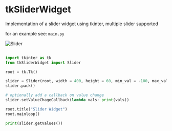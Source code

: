 # tkSliderWidget
Implementation of a slider widget using tkinter, multiple slider supported

for an example see:
`main.py`

![Slider](http://i.ibb.co/zRYP9Fv/Annotation-2020-02-13-172914.png)

```python
	
import tkinter as tk
from tkSliderWidget import Slider

root = tk.Tk()

slider = Slider(root, width = 400, height = 60, min_val = -100, max_val = 100, init_lis = [-50,0,75], show_value = True)
slider.pack()

# optionally add a callback on value change
slider.setValueChageCallback(lambda vals: print(vals))

root.title("Slider Widget")
root.mainloop()

print(slider.getValues())

```
